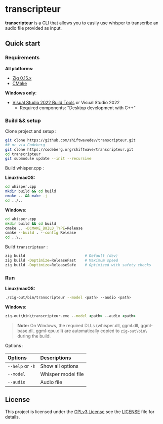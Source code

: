 # transcripteur

**transcripteur** is a CLI that allows you to easily use whisper to transcribe an audio file provided as input.

## Quick start

### Requirements

**All platforms:**
- [Zig 0.15.x](https://ziglang.org/)
- [CMake](https://cmake.org/)

**Windows only:**
- [Visual Studio 2022 Build Tools](https://visualstudio.microsoft.com/fr/downloads/) or Visual Studio 2022
  - Required components: "Desktop development with C++"

### Build && setup

Clone project and setup :

```sh
git clone https://github.com/shiftwavedev/transcripteur.git
## or via Codeberg
git clone https://codeberg.org/shiftwave/transcripteur.git
cd transcripteur
git submodule update --init --recursive
```

Build whisper.cpp :

**Linux/macOS:**

```sh
cd whisper.cpp
mkdir build && cd build
cmake .. && make -j
cd ../..
```

**Windows:**

```cmd
cd whisper.cpp
mkdir build && cd build
cmake .. -DCMAKE_BUILD_TYPE=Release
cmake --build . --config Release
cd ..\..
```

Build `transcripteur` :

```sh
zig build                           # Default (dev)
zig build -Doptimize=ReleaseFast    # Maximum speed
zig build -Doptimize=ReleaseSafe    # Optimized with safety checks
```

### Run

**Linux/macOS:**

```sh
./zig-out/bin/transcripteur --model <path> --audio <path>
```

**Windows:**

```cmd
zig-out\bin\transcripteur.exe --model <path> --audio <path>
```

> **Note:** On Windows, the required DLLs (whisper.dll, ggml.dll, ggml-base.dll, ggml-cpu.dll) are automatically copied to `zig-out\bin\` during the build.

Options :

| Options | Descriptions |
| :-- | :-- |
| `--help` or `-h` | Show all options |
| `--model` | Whisper model file |
| `--audio` | Audio file |

## License

This project is licensed under the [GPLv3 License](./LICENSE) see the [LICENSE](./LICENSE) file for details.

